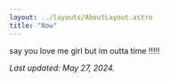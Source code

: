 ```yaml
---
layout: ../layouts/AboutLayout.astro
title: "Now"
---
```


say you love me girl but im outta time !!!!!

_Last updated: May 27, 2024._